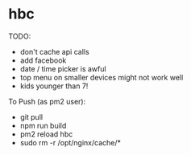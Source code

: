 # hbc

TODO:
 - don't cache api calls
 - add facebook
 - date / time picker is awful
 - top menu on smaller devices might not work well
 - kids younger than 7!

To Push (as pm2 user):
 - git pull
 - npm run build
 - pm2 reload hbc
 - sudo rm -r /opt/nginx/cache/*

